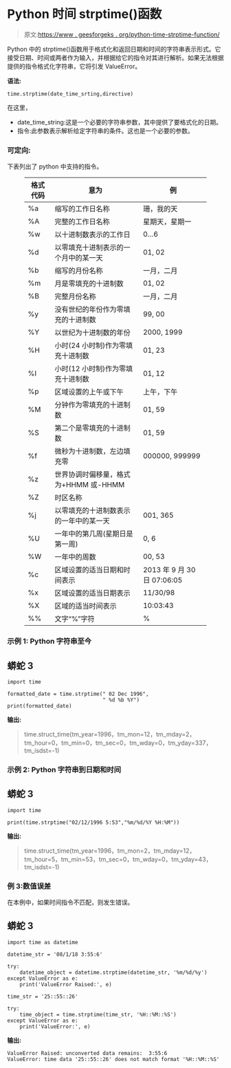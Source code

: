 # Python 时间 strptime()函数

> 原文:[https://www . geesforgeks . org/python-time-strptime-function/](https://www.geeksforgeeks.org/python-time-strptime-function/)

Python 中的 strptime()函数用于格式化和返回日期和时间的字符串表示形式。它接受日期、时间或两者作为输入，并根据给它的指令对其进行解析。如果无法根据提供的指令格式化字符串，它将引发 ValueError。

**语法:**

```
time.strptime(date_time_srting,directive)
```

在这里，

*   date_time_string:这是一个必要的字符串参数，其中提供了要格式化的日期。
*   指令:此参数表示解析给定字符串的条件。这也是一个必要的参数。

### 可定向:

下表列出了 python 中支持的指令。

<figure class="table">

| **格式代码** | **意为** | **例** |
| --- | --- | --- |
| %a | 缩写的工作日名称 | 珊，我的天 |
| %A | 完整的工作日名称 | 星期天，星期一 |
| %w | 以十进制数表示的工作日 | 0…6 |
| %d | 以零填充十进制表示的一个月中的某一天 | 01, 02 |
| %b | 缩写的月份名称 | 一月，二月 |
| %m | 月是零填充的十进制数 | 01, 02 |
| %B | 完整月份名称 | 一月，二月 |
| %y | 没有世纪的年份作为零填充的十进制数 | 99, 00  |
| %Y | 以世纪为十进制数的年份 | 2000, 1999 |
| %H | 小时(24 小时制)作为零填充十进制数 | 01, 23 |
| %I | 小时(12 小时制)作为零填充十进制数 | 01, 12 |
| %p | 区域设置的上午或下午 | 上午，下午 |
| %M | 分钟作为零填充的十进制数 | 01, 59 |
| %S | 第二个是零填充的十进制数 | 01, 59 |
| %f | 微秒为十进制数，左边填充零 | 000000, 999999 |
| %z | 世界协调时偏移量，格式为+HHMM 或-HHMM |   |
| %Z | 时区名称 |   |
| %j | 以零填充的十进制数表示的一年中的某一天 | 001, 365 |
| %U | 一年中的第几周(星期日是第一周) | 0, 6 |
| %W | 一年中的周数 | 00, 53 |
| %c | 区域设置的适当日期和时间表示 | 2013 年 9 月 30 日 07:06:05 |
| %x | 区域设置的适当日期表示 | 11/30/98 |
| %X | 区域的适当时间表示 | 10:03:43 |
| %% | 文字“%”字符 | % |

</figure>

### **示例 1: Python 字符串至今**

## 蟒蛇 3

```
import time

formatted_date = time.strptime(" 02 Dec 1996",
                               " %d %b %Y")
print(formatted_date)
```

**输出:**

> time.struct_time(tm_year=1996，tm_mon=12，tm_mday=2，tm_hour=0，tm_min=0，tm_sec=0，tm_wday=0，tm_yday=337，tm_isdst=-1)

### **示例 2: Python 字符串到日期和时间**

## 蟒蛇 3

```
import time

print(time.strptime("02/12/1996 5:53","%m/%d/%Y %H:%M"))
```

**输出:**

> time.struct_time(tm_year=1996，tm_mon=2，tm_mday=12，tm_hour=5，tm_min=53，tm_sec=0，tm_wday=0，tm_yday=43，tm_isdst=-1)

### **例 3:数值误差**

在本例中，如果时间指令不匹配，则发生错误。

## 蟒蛇 3

```
import time as datetime

datetime_str = '08/1/18 3:55:6'

try:
    datetime_object = datetime.strptime(datetime_str, '%m/%d/%y')
except ValueError as e:
    print('ValueError Raised:', e)

time_str = '25::55::26'

try:
    time_object = time.strptime(time_str, '%H::%M::%S')
except ValueError as e:
    print('ValueError:', e)
```

**输出:**

```
ValueError Raised: unconverted data remains:  3:55:6
ValueError: time data '25::55::26' does not match format '%H::%M::%S'
```